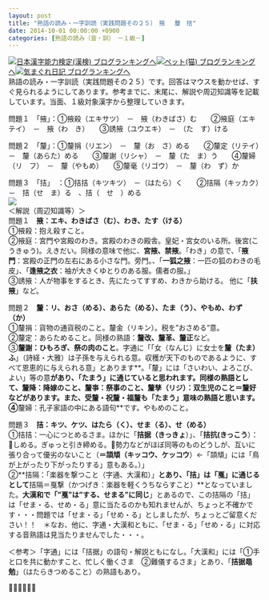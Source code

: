 ```yaml
---
layout: post
title: "熟語の読み・一字訓読（実践問題その２５）　掖　 釐　拮"
date: 2014-10-01 00:00:00 +0900
categories: [熟語の読み（音・訓）　ー１級－]
---
```


[![](/syuusyuu9701/assets/images/熟語の読み・一字訓読（実践問題その２５）-掖-釐-拮-br_c_3028_1.gif)](http://blog.with2.net/link.php?1659096:3028 "日本漢字能力検定(漢検) ブログランキングへ")[日本漢字能力検定(漢検) ブログランキングへ](http://blog.with2.net/link.php?1659096:3028)[![](/syuusyuu9701/assets/images/熟語の読み・一字訓読（実践問題その２５）-掖-釐-拮-br_c_1348_1.gif)](http://blog.with2.net/link.php?1659096:1348 "ペット(猫) ブログランキングへ")[ペット(猫) ブログランキングへ](http://blog.with2.net/link.php?1659096:1348)[![](/syuusyuu9701/assets/images/熟語の読み・一字訓読（実践問題その２５）-掖-釐-拮-br_c_9257_1.gif)](http://blog.with2.net/link.php?1659096:9257 "気まぐれ日記 ブログランキングへ")[気まぐれ日記 ブログランキングへ](http://blog.with2.net/link.php?1659096:9257)  
熟語の読み・一字訓読（実践問題その２５）です。回答はマウスを動かせば、すぐ見られるようにしてあります。参考までに、末尾に、解説や周辺知識等を記載しています。当面、１級対象漢字から整理していきます。  
  
問題１　「掖」：①掖殺（エキサツ）　－　掖（わきばさ）む　　②掖庭（エキテイ）　－　掖（わ　き）　　③誘掖（ユウエキ）　－　（た　す）ける  
  
問題２　「釐」：①釐捐（リエン）　－　釐（お　さ）める　　②釐定（リテイ）　－　釐（あらた）める　　③釐謝（リシャ）　－　釐（た　ま）う　　④釐婦（リ　フ）　－　釐（やもめ）　　⑤釐毫（リゴウ）　－　釐（わ　ず）か  
  
問題３　「拮」　：①拮拮（キツキツ）　－（はたら）く　　②拮隔（キッカク）　－　拮（せ　ま）る　、拮（　せ　）める  
![](/syuusyuu9701/assets/images/熟語の読み・一字訓読（実践問題その２５）-掖-釐-拮-33cac449fc3b7bb56ea64c0160f9ff02.jpg)  
＜解説（周辺知識等）＞  
問題１　**掖：エキ、わきばさ（む）、わき、たす（ける）**  
①掖殺：抱え殺すこと。  
②掖庭：宮門や宮殿のわき。宮殿のわきの殿舎。皇妃・宮女のいる所。後宮(こうきゅう)。えきだい。同様の意味で他に、**宮掖、禁掖**。「わき」の意で、「**掖門**：宮殿の正門の左右にある小さな門。旁門。、「**一狐之掖**：一匹の狐のわきの毛皮」、「**逢掖之衣**：袖が大きくゆとりのある服。儒者の服。」  
③誘掖：人が物事をするとき、先にたってすすめ、わきから助ける。 他に「**扶掖**」など。  
  
問題２　**釐：リ、おさ（める）、あらた（める）、たま（う）、やもめ、わず（か）**  
①釐捐：貨物の通貨税のこと。釐金（リキン）。税を”おさめる”意。  
②釐定：あらためること。同様の熟語：**釐改、釐革、釐正**など。  
③**釐謝：ひもろぎ、祭の肉のこと**。字通に「「女（なんじ）に女士を**釐（たま）ふ**」（詩経・大雅）は子孫を与えられる意。収穫が天下のものであるように、すべて恩恵的に与えられる意」とあります**。「釐」には「さいわい、よろこび、よい」等の意**があり、「たまう」に通じていると思われます。同様の熟語として、**釐降：降嫁のこと**、**釐亊：祭事のこと**、**釐孳（リジ）：双生児のこと＝釐好**などがあります。また、**受釐・祝釐・福釐も「たまう」意味の熟語**と思います。  
④**釐婦：孔子家語の中にある語句**です。やもめのこと。  
  
問題３　**拮：キツ、ケツ、はたら（く）、せま（る）、せ（める）**  
①拮拮：一心につとめるさま。ほかに「**拮据（きっきょ**）」、「**拮抗(きっこう**）：しめる。ぎゅっと引き締める。勢力などがほぼ同等のものどうしが、互いに張り合って優劣のないこと（**＝頡頏（キッコウ、ケッコウ**）←「頡頏」には「鳥が上がったり下がったりする」意もある。）」  
②**拮隔：「楽器を撃つこと（字通、大漢和）」**とあり、「**拮」は「戛**」に通じるとして**拮隔＝戛撃（かつげき：楽器を軽くうちならすこと）**となっていました。**大漢和で「”戛”は”する、せまる”に同じ**」とあるので、この拮隔の「拮」は「せま・る、せめ・る」意に当たるのかも知れませんが、ちょっと不確かです・・・問題では「せま・る」「せめ・る」としましたが、ちょっとご留意ください！！　＊なお、他に、字通・大漢和ともに、「せま・る」「せめ・る」に対応する音熟語は見当たりませんでした・・・。  
  
＜参考＞「字通」には「拮据」の語句・解説ともになし。「大漢和」には「①手と口を共に動かすこと、忙しく働くさま　②難儀するさま」とあり、「**拮据黽勉**」（はたらきつめること）の熟語もあり。  
  
👋👋👋👋👋👋  